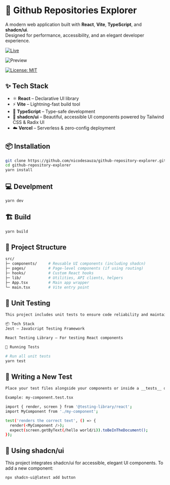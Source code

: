# 🚀 Github Repositories Explorer

A modern web application built with **React**, **Vite**, **TypeScript**, and **shadcn/ui**.  
Designed for performance, accessibility, and an elegant developer experience.

[![Live](https://img.shields.io/badge/Live-Demo-blue?style=for-the-badge)](https://github-repository-explorer-riio.vercel.app/)

![Preview](./public/preview.webp)

[![License: MIT](https://img.shields.io/badge/License-MIT-yellow.svg)](./LICENSE)

## ✨ Tech Stack

- ⚛️ **React** – Declarative UI library
- ⚡️ **Vite** – Lightning-fast build tool
- 🧠 **TypeScript** – Type-safe development
- 🎨 **shadcn/ui** – Beautiful, accessible UI components powered by Tailwind CSS & Radix UI
- ☁️ **Vercel** – Serverless & zero-config deployment

## 📦 Installation

```bash
git clone https://github.com/nicodesauza/github-repository-explorer.git
cd github-repository-explorer
yarn install
```

## 💻 Develpment

```bash
yarn dev
```

## 🏗️ Build

```bash
yarn build
```

## 📁 Project Structure

```bash
src/
├─ components/     # Reusable UI components (including shadcn)
├─ pages/          # Page-level components (if using routing)
├─ hooks/          # Custom React hooks
├─ lib/            # Utilities, API clients, helpers
├─ App.tsx         # Main app wrapper
└─ main.tsx        # Vite entry point
```

## 🧪 Unit Testing

```bash
This project includes unit tests to ensure code reliability and maintainability.

📦 Tech Stack
Jest – JavaScript Testing Framework

React Testing Library – For testing React components

🚀 Running Tests

# Run all unit tests
yarn test

```

## 🧪 Writing a New Test

```bash
Place your test files alongside your components or inside a __tests__ directory, using .test.tsx or .test.ts suffix.

Example: my-component.test.tsx

import { render, screen } from '@testing-library/react';
import MyComponent from './my-component';

test('renders the correct text', () => {
  render(<MyComponent />);
  expect(screen.getByText(/hello world/i)).toBeInTheDocument();
});

```

## 💅 Using shadcn/ui

This project integrates shadcn/ui for accessible, elegant UI components.
To add a new component:

```bash
npx shadcn-ui@latest add button
```

